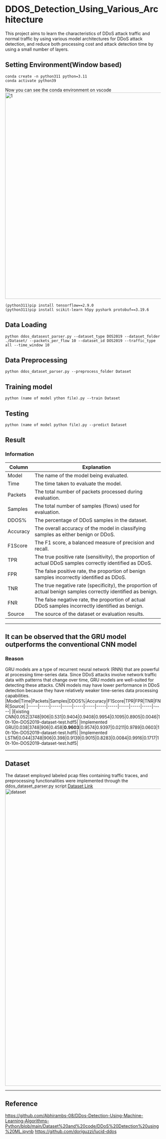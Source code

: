# DDOS_Detection_Using_Various_Architecture

This project aims to learn the characteristics of DDoS attack traffic and normal traffic by using various model architectures for DDoS attack detection, and reduce both processing cost and attack detection time by using a small number of layers.

## Setting Environment(Window based)
```
conda create -n python311 python=3.11
conda activate python39
```
Now you can see the conda environment on vscode
<img width="665" alt="1" src="https://github.com/qkrwoghd04/DDOS_Detection_Using_Various_Architecture/assets/122519801/95bdf2fe-aa54-4ef1-83d6-885c6c416550">
```
(python311)pip install tensorflow==2.9.0
(python311)pip install scikit-learn h5py pyshark protobuf==3.19.6
```

## Data Loading
```
python ddos_datasest_parser.py --dataset_type DOS2019 --dataset_folder ./Dataset/ --packets_per_flow 10 --dataset_id DOS2019 --traffic_type all --time_window 10
```

## Data Preprocessing
```
python ddos_dataset_parser.py --preprocess_folder Dataset
```

## Training model
```
python (name of model ython file).py --train Dataset  
```

## Testing
```
python (name of model python file).py --predict Dataset   
```

## Result
### Information
|Column |	Explanation|
|-------|------------|
|Model|	The name of the model being evaluated.|
|Time|	The time taken to evaluate the model.|
|Packets|	The total number of packets processed during evaluation.|
|Samples|	The total number of samples (flows) used for evaluation.|
|DDOS%|	The percentage of DDoS samples in the dataset.|
|Accuracy|	The overall accuracy of the model in classifying samples as either benign or DDoS.|
|F1Score|	The F1 score, a balanced measure of precision and recall.|
|TPR|	The true positive rate (sensitivity), the proportion of actual DDoS samples correctly identified as DDoS.|
|FPR|	The false positive rate, the proportion of benign samples incorrectly identified as DDoS.|
|TNR|	The true negative rate (specificity), the proportion of actual benign samples correctly identified as benign.|
|FNR|	The false negative rate, the proportion of actual DDoS samples incorrectly identified as benign.|
|Source|	The source of the dataset or evaluation results.|

---
## It can be observed that the GRU model outperforms the conventional CNN model
### Reason
GRU models are a type of recurrent neural network (RNN) that are powerful at processing time-series data. Since DDoS attacks involve network traffic data with patterns that change over time, GRU models are well-suited for detecting these attacks. CNN models may have lower performance in DDoS detection because they have relatively weaker time-series data processing capabilities.
|Model|Time|Packets|Samples|DDOS%|Accuracy|F1Score|TPR|FPR|TNR|FNR|Source|
|-----|-----|-----|-----|-----|-----|-----|-----|-----|-----|-----|-----|
|Existing CNN|0.052|3748|906|0.531|0.9404|0.9408|0.9954|0.1095|0.8905|0.0046|10t-10n-DOS2019-dataset-test.hdf5|
|Implemented GRU|0.038|3748|906|0.458|**0.9603**|0.9574|0.9397|0.0211|0.9789|0.0603|10t-10n-DOS2019-dataset-test.hdf5|
|Implemented LSTM|0.044|3748|906|0.398|0.9139|0.9015|0.8283|0.0084|0.9916|0.1717|10t-10n-DOS2019-dataset-test.hdf5|


---
## Dataset
The dataset employed labeled pcap files containing traffic traces, and preprocessing functionalities were implemented through the ddos_dataset_parser.py script
[Dataset Link](https://www.unb.ca/cic/datasets/ddos-2019.html)
<img width="958" alt="dataset" src="https://github.com/qkrwoghd04/DDOS_Detection_Using_Various_Architecture/assets/122519801/7e47050d-199d-435a-b56e-0ba1554e1005">

---
## Reference
https://github.com/Abhirambs-08/DDos-Detection-Using-Machine-Learning-Algorithms-Python/blob/main/Dataset%20and%20code/DDoS%20Detection%20using%20ML.ipynb
https://github.com/doriguzzi/lucid-ddos
